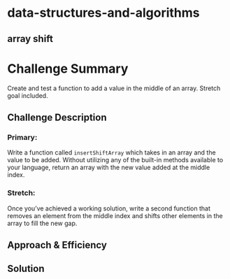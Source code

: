 # data-structures-and-algorithms

## array shift

# Challenge Summary

Create and test a function to add a value in the middle of an array. Stretch goal included.



## Challenge Description

### Primary:

Write a function called `insertShiftArray` which takes in an array and the value to be added. Without utilizing any of the built-in methods available to your language, return an array with the new value added at the middle index.

### Stretch:

Once you’ve achieved a working solution, write a second function that removes an element from the middle index and shifts other elements in the array to fill the new gap.



## Approach & Efficiency
<!-- What approach did you take? Why? What is the Big O space/time for this approach? -->



## Solution
<!-- Embedded whiteboard image -->